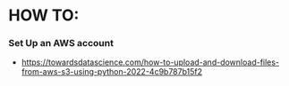 
# HOW TO: 

### Set Up an AWS account
* https://towardsdatascience.com/how-to-upload-and-download-files-from-aws-s3-using-python-2022-4c9b787b15f2